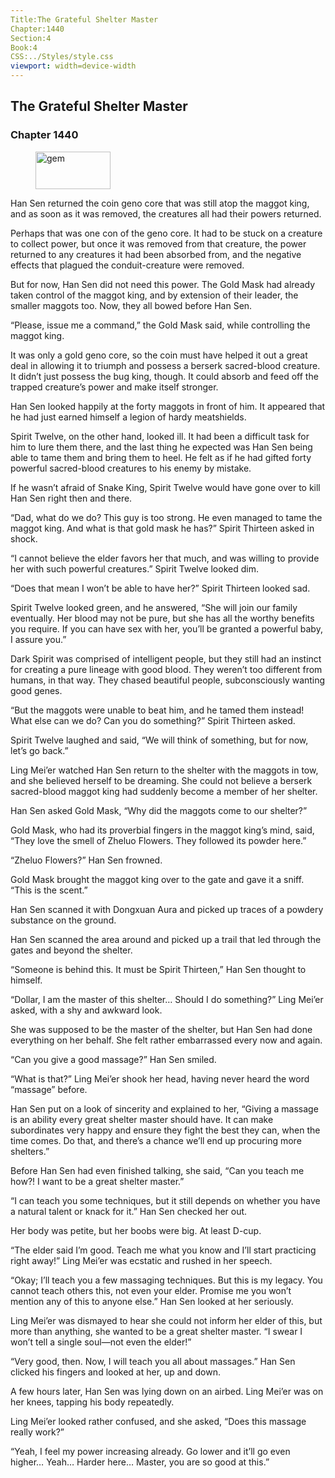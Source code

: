 ```yaml
---
Title:The Grateful Shelter Master 
Chapter:1440 
Section:4 
Book:4 
CSS:../Styles/style.css 
viewport: width=device-width
---
```

  
## The Grateful Shelter Master
### Chapter 1440
  
<figure>
	<img src="../Images/gem.gif" alt="gem" id="gem" width="120" height="60" />
</figure>
  

  
Han Sen returned the coin geno core that was still atop the maggot king, and as soon as it was removed, the creatures all had their powers returned.

Perhaps that was one con of the geno core. It had to be stuck on a creature to collect power, but once it was removed from that creature, the power returned to any creatures it had been absorbed from, and the negative effects that plagued the conduit-creature were removed.

But for now, Han Sen did not need this power. The Gold Mask had already taken control of the maggot king, and by extension of their leader, the smaller maggots too. Now, they all bowed before Han Sen.

“Please, issue me a command,” the Gold Mask said, while controlling the maggot king.

It was only a gold geno core, so the coin must have helped it out a great deal in allowing it to triumph and possess a berserk sacred-blood creature. It didn’t just possess the bug king, though. It could absorb and feed off the trapped creature’s power and make itself stronger.

Han Sen looked happily at the forty maggots in front of him. It appeared that he had just earned himself a legion of hardy meatshields.

Spirit Twelve, on the other hand, looked ill. It had been a difficult task for him to lure them there, and the last thing he expected was Han Sen being able to tame them and bring them to heel. He felt as if he had gifted forty powerful sacred-blood creatures to his enemy by mistake.

If he wasn’t afraid of Snake King, Spirit Twelve would have gone over to kill Han Sen right then and there.

“Dad, what do we do? This guy is too strong. He even managed to tame the maggot king. And what is that gold mask he has?” Spirit Thirteen asked in shock.

“I cannot believe the elder favors her that much, and was willing to provide her with such powerful creatures.” Spirit Twelve looked dim.

“Does that mean I won’t be able to have her?” Spirit Thirteen looked sad.

Spirit Twelve looked green, and he answered, “She will join our family eventually. Her blood may not be pure, but she has all the worthy benefits you require. If you can have sex with her, you’ll be granted a powerful baby, I assure you.”

Dark Spirit was comprised of intelligent people, but they still had an instinct for creating a pure lineage with good blood. They weren’t too different from humans, in that way. They chased beautiful people, subconsciously wanting good genes.

“But the maggots were unable to beat him, and he tamed them instead! What else can we do? Can you do something?” Spirit Thirteen asked.

Spirit Twelve laughed and said, “We will think of something, but for now, let’s go back.”

Ling Mei’er watched Han Sen return to the shelter with the maggots in tow, and she believed herself to be dreaming. She could not believe a berserk sacred-blood maggot king had suddenly become a member of her shelter.

Han Sen asked Gold Mask, “Why did the maggots come to our shelter?”

Gold Mask, who had its proverbial fingers in the maggot king’s mind, said, “They love the smell of Zheluo Flowers. They followed its powder here.”

“Zheluo Flowers?” Han Sen frowned.

Gold Mask brought the maggot king over to the gate and gave it a sniff. “This is the scent.”

Han Sen scanned it with Dongxuan Aura and picked up traces of a powdery substance on the ground.

Han Sen scanned the area around and picked up a trail that led through the gates and beyond the shelter.

“Someone is behind this. It must be Spirit Thirteen,” Han Sen thought to himself.

“Dollar, I am the master of this shelter… Should I do something?” Ling Mei’er asked, with a shy and awkward look.

She was supposed to be the master of the shelter, but Han Sen had done everything on her behalf. She felt rather embarrassed every now and again.

“Can you give a good massage?” Han Sen smiled.

“What is that?” Ling Mei’er shook her head, having never heard the word “massage” before.

Han Sen put on a look of sincerity and explained to her, “Giving a massage is an ability every great shelter master should have. It can make subordinates very happy and ensure they fight the best they can, when the time comes. Do that, and there’s a chance we’ll end up procuring more shelters.”

Before Han Sen had even finished talking, she said, “Can you teach me how?! I want to be a great shelter master.”

“I can teach you some techniques, but it still depends on whether you have a natural talent or knack for it.” Han Sen checked her out.

Her body was petite, but her boobs were big. At least D-cup.

“The elder said I’m good. Teach me what you know and I’ll start practicing right away!” Ling Mei’er was ecstatic and rushed in her speech.

“Okay; I’ll teach you a few massaging techniques. But this is my legacy. You cannot teach others this, not even your elder. Promise me you won’t mention any of this to anyone else.” Han Sen looked at her seriously.

Ling Mei’er was dismayed to hear she could not inform her elder of this, but more than anything, she wanted to be a great shelter master. “I swear I won’t tell a single soul—not even the elder!”

“Very good, then. Now, I will teach you all about massages.” Han Sen clicked his fingers and looked at her, up and down.

A few hours later, Han Sen was lying down on an airbed. Ling Mei’er was on her knees, tapping his body repeatedly.

Ling Mei’er looked rather confused, and she asked, “Does this massage really work?”

“Yeah, I feel my power increasing already. Go lower and it’ll go even higher… Yeah… Harder here… Master, you are so good at this.”